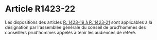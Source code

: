 # Article R1423-22

Les dispositions des articles [R. 1423-19 à R. 1423-21][1] sont applicables à la désignation par l'assemblée générale du conseil de prud'hommes des conseillers prud'hommes appelés à tenir les audiences de référé.

 [1]: /affichCodeArticle.do?cidTexte=LEGITEXT000006072050&idArticle=LEGIARTI000018484102&dateTexte=&categorieLien=cid